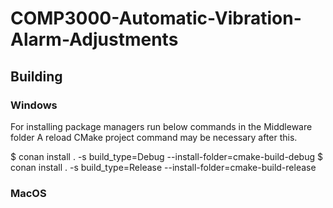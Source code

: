 # COMP3000-Automatic-Vibration-Alarm-Adjustments


## Building

### Windows
For installing package managers run below commands in the Middleware folder
A reload CMake project command may be necessary after this.

$ conan install . -s build_type=Debug --install-folder=cmake-build-debug
$ conan install . -s build_type=Release --install-folder=cmake-build-release

### MacOS